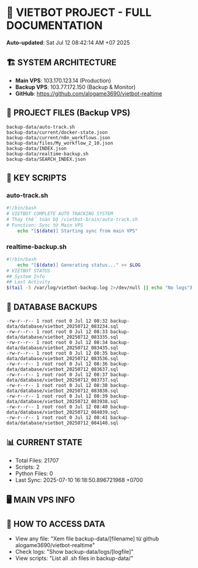 # 🤖 VIETBOT PROJECT - FULL DOCUMENTATION
**Auto-updated**: Sat Jul 12 08:42:14 AM +07 2025

## 🏗️ SYSTEM ARCHITECTURE
- **Main VPS**: 103.170.123.14 (Production)
- **Backup VPS**: 103.77.172.150 (Backup & Monitor)
- **GitHub**: https://github.com/alogame3690/vietbot-realtime

## 📁 PROJECT FILES (Backup VPS)
```
backup-data/auto-track.sh
backup-data/current/docker-state.json
backup-data/current/n8n_workflows.json
backup-data/files/My_workflow_2_10.json
backup-data/INDEX.json
backup-data/realtime-backup.sh
backup-data/SEARCH_INDEX.json
```

## 🔧 KEY SCRIPTS
### auto-track.sh
```bash
#!/bin/bash
# VIETBOT COMPLETE AUTO TRACKING SYSTEM
# Thay thế toàn bộ /vietbot-brain/auto-track.sh
# Function: Sync từ Main VPS
    echo "[$(date)] Starting sync from main VPS"
```
### realtime-backup.sh
```bash
#!/bin/bash
    echo "[$(date)] Generating status..." >> $LOG
# VIETBOT STATUS
## System Info
## Last Activity
$(tail -5 /var/log/vietbot-backup.log 2>/dev/null || echo "No logs")
```

## 💾 DATABASE BACKUPS
```
-rw-r--r-- 1 root root 0 Jul 12 08:32 backup-data/database/vietbot_20250712_083234.sql
-rw-r--r-- 1 root root 0 Jul 12 08:33 backup-data/database/vietbot_20250712_083335.sql
-rw-r--r-- 1 root root 0 Jul 12 08:34 backup-data/database/vietbot_20250712_083435.sql
-rw-r--r-- 1 root root 0 Jul 12 08:35 backup-data/database/vietbot_20250712_083536.sql
-rw-r--r-- 1 root root 0 Jul 12 08:36 backup-data/database/vietbot_20250712_083637.sql
-rw-r--r-- 1 root root 0 Jul 12 08:37 backup-data/database/vietbot_20250712_083737.sql
-rw-r--r-- 1 root root 0 Jul 12 08:38 backup-data/database/vietbot_20250712_083838.sql
-rw-r--r-- 1 root root 0 Jul 12 08:39 backup-data/database/vietbot_20250712_083938.sql
-rw-r--r-- 1 root root 0 Jul 12 08:40 backup-data/database/vietbot_20250712_084039.sql
-rw-r--r-- 1 root root 0 Jul 12 08:41 backup-data/database/vietbot_20250712_084140.sql
```

## 📊 CURRENT STATE
- Total Files: 21707
- Scripts: 2
- Python Files: 0
- Last Sync: 2025-07-10 16:18:50.896721968 +0700

## 🖥️ MAIN VPS INFO


## 🚨 HOW TO ACCESS DATA
- View any file: "Xem file backup-data/[filename] từ github alogame3690/vietbot-realtime"
- Check logs: "Show backup-data/logs/[logfile]"
- View scripts: "List all .sh files in backup-data/"
